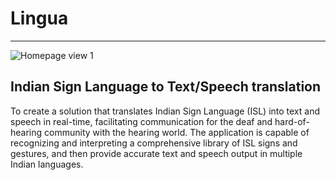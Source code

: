 # Lingua
---
![Homepage view 1](https://github.com/user-attachments/assets/6bda9ca0-0276-436b-9940-7490677a062a)

Indian Sign Language to Text/Speech translation
-
To create a solution that translates Indian Sign Language (ISL) into text and speech in real-time, facilitating communication for the deaf and hard-of-hearing community with the hearing world. The application is capable of recognizing and interpreting a comprehensive library of ISL signs and gestures, and then provide accurate text and speech output in multiple Indian languages.



